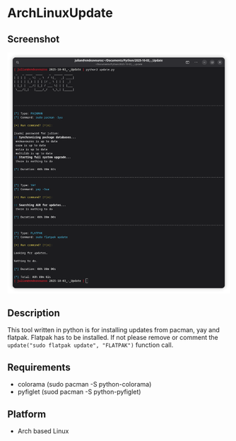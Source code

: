 # ArchLinuxUpdate

## Screenshot
![image info](./screenshot.png)

## Description
This tool written in python is for installing updates from pacman, yay and flatpak. Flatpak has to be installed. If not please remove or comment the ```update("sudo flatpak update", "FLATPAK")``` function call.

## Requirements
- colorama (sudo pacman -S python-colorama)
- pyfiglet (suod pacman -S python-pyfiglet)

## Platform
- Arch based Linux
